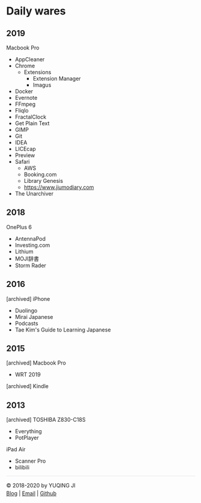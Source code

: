 # Daily wares

## 2019

Macbook Pro
- AppCleaner
- Chrome
    - Extensions
        - Extension Manager
        - Imagus
- Docker
- Evernote
- FFmpeg
- Fliqlo
- FractalClock
- Get Plain Text
- GIMP
- Git
- IDEA
- LICEcap
- Preview
- Safari
    - AWS
    - Booking.com
    - Library Genesis
    - https://www.jiumodiary.com
- ‎The Unarchiver


## 2018

OnePlus 6
- AntennaPod
- Investing.com
- Lithium
- MOJI辞書
- Storm Rader

## 2016

[archived] iPhone
- Duolingo
- Mirai Japanese
- Podcasts
- Tae Kim's Guide to Learning Japanese

## 2015

[archived] Macbook Pro
- WRT 2019

[archived] Kindle

## 2013

[archived] TOSHIBA Z830-C18S
- Everything
- PotPlayer

iPad Air
- Scanner Pro
- bilibili

<div style="border-top:1px solid #e1e4e8;padding-top:16px"></div>
<div>© 2018-2020 by YUQING JI</div>
<div style="padding-top:0.3em"><a href="https://vjyq.github.io/vjyq.github.io/en/">Blog</a> | <a href="mailto:yuqing.ji@outlook.com">Email</a> | <a href="https://github.com/vjyq">Github</a></div>